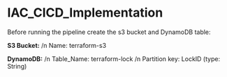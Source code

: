 # IAC_CICD_Implementation

Before running the pipeline create the s3 bucket and DynamoDB table:

**S3 Bucket:**
/n Name: terraform-s3

**DynamoDB:**
/n Table_Name: terraform-lock
/n Partition key: LockID (type: String)
